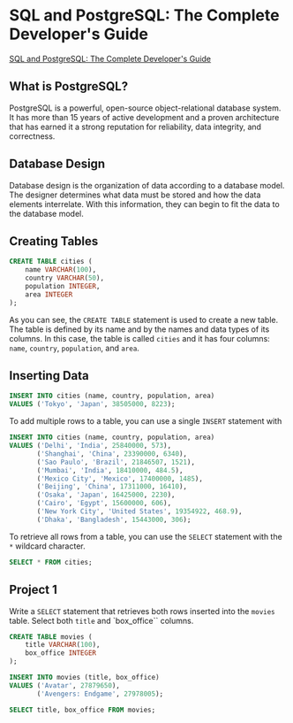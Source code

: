 # SQL and PostgreSQL: The Complete Developer's Guide

[SQL and PostgreSQL: The Complete Developer's Guide](https://www.udemy.com/course/sql-and-postgresql)

## What is PostgreSQL?

PostgreSQL is a powerful, open-source object-relational database system. It has 
more than 15 years of active development and a proven architecture that has 
earned it a strong reputation for reliability, data integrity, and correctness.


## Database Design

Database design is the organization of data according to a database model. The 
designer determines what data must be stored and how the data elements 
interrelate. With this information, they can begin to fit the data to the 
database model.

## Creating Tables

```sql
CREATE TABLE cities (
    name VARCHAR(100),
    country VARCHAR(50),
    population INTEGER,
    area INTEGER
);
```

As you can see, the `CREATE TABLE` statement is used to create a new table. The
table is defined by its name and by the names and data types of its columns. In
this case, the table is called `cities` and it has four columns: `name`,
`country`, `population`, and `area`.

## Inserting Data

```sql
INSERT INTO cities (name, country, population, area)
VALUES ('Tokyo', 'Japan', 38505000, 8223);
```

To add multiple rows to a table, you can use a single `INSERT` statement with

```sql
INSERT INTO cities (name, country, population, area)
VALUES ('Delhi', 'India', 25840000, 573),
       ('Shanghai', 'China', 23390000, 6340),
       ('Sao Paulo', 'Brazil', 21846507, 1521),
       ('Mumbai', 'India', 18410000, 484.5),
       ('Mexico City', 'Mexico', 17400000, 1485),
       ('Beijing', 'China', 17311000, 16410),
       ('Osaka', 'Japan', 16425000, 2230),
       ('Cairo', 'Egypt', 15600000, 606),
       ('New York City', 'United States', 19354922, 468.9),
       ('Dhaka', 'Bangladesh', 15443000, 306);
```

To retrieve all rows from a table, you can use the `SELECT` statement with the
`*` wildcard character.

```sql
SELECT * FROM cities;
```

## Project 1

Write a `SELECT` statement that retrieves both rows inserted into the 
`movies` table. Select both `title` and `box_office`` columns.

```sql
CREATE TABLE movies (
    title VARCHAR(100),
    box_office INTEGER
);

INSERT INTO movies (title, box_office)
VALUES ('Avatar', 27879650),
       ('Avengers: Endgame', 27978005);
```

```sql
SELECT title, box_office FROM movies;
```
